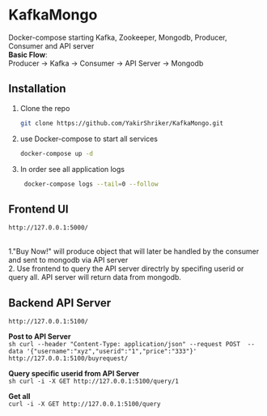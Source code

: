 
# KafkaMongo
Docker-compose starting Kafka, Zookeeper, Mongodb, Producer, Consumer and API server<br>
**Basic Flow**:<br>
Producer -> Kafka -> Consumer -> API Server -> Mongodb

## Installation
1. Clone the repo
   ```sh
   git clone https://github.com/YakirShriker/KafkaMongo.git
   ```
2. use Docker-compose to start all services 
   ```sh
   docker-compose up -d
   ```
3. In order see all application logs
   ```sh
    docker-compose logs --tail=0 --follow
   ```

## Frontend UI
  ```
  http://127.0.0.1:5000/
  ```
  <br>
  1."Buy Now!" will produce object that will later be handled by the consumer and sent to mongodb via API server<br>
  2. Use frontend to query the API server directrly by specifing userid or query all. API server will return data from mongodb.

## Backend API Server
  ```
  http://127.0.0.1:5100/
  ```

   **Post to API Server**<br>
      ```sh
         curl --header "Content-Type: application/json" --request POST  --data '{"username":"xyz","userid":"1","price":"333"}' http://127.0.0.1:5100/buyrequest/
      ```
      
   **Query specific userid from API Server**<br>
      ```sh
      curl -i -X GET http://127.0.0.1:5100/query/1
      ```
      
   **Get all**<br>
    ```
    curl -i -X GET http://127.0.0.1:5100/query
    ```
